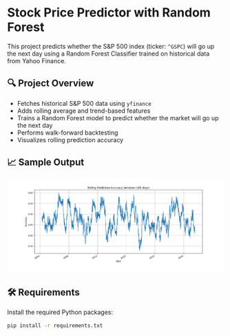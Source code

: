 # Stock Price Predictor with Random Forest

This project predicts whether the S&P 500 index (ticker: `^GSPC`) will go up the next day using a Random Forest Classifier trained on historical data from Yahoo Finance.

## 🔍 Project Overview

- Fetches historical S&P 500 data using `yfinance`
- Adds rolling average and trend-based features
- Trains a Random Forest model to predict whether the market will go up the next day
- Performs walk-forward backtesting
- Visualizes rolling prediction accuracy

## 📈 Sample Output

![rolling accuracy plot](rolling_accuracy.png) <!-- Optional: insert a sample plot here -->

## 🛠️ Requirements

Install the required Python packages:

```bash
pip install -r requirements.txt
